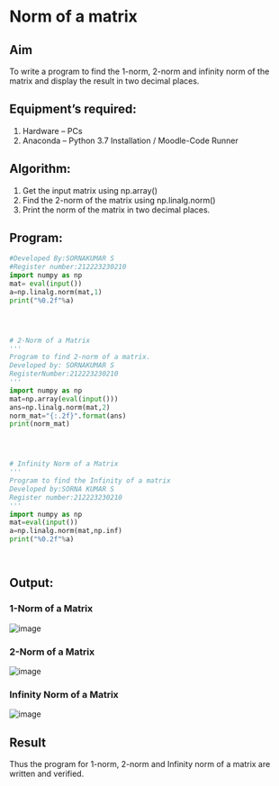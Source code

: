 # Norm of a matrix
## Aim
To write a program to find the 1-norm, 2-norm and infinity norm of the matrix and display the result in two decimal places.
## Equipment’s required:
1.	Hardware – PCs
2.	Anaconda – Python 3.7 Installation / Moodle-Code Runner
## Algorithm:
1. Get the input matrix using np.array()   
2. Find the 2-norm of the matrix using np.linalg.norm()
3. Print the norm of the matrix in two decimal places.
## Program:
```Python
#Developed By:SORNAKUMAR S
#Register number:212223230210
import numpy as np
mat= eval(input())
a=np.linalg.norm(mat,1)
print("%0.2f"%a)




# 2-Norm of a Matrix
'''
Program to find 2-norm of a matrix.
Developed by: SORNAKUMAR S
RegisterNumber:212223230210
'''
import numpy as np
mat=np.array(eval(input()))
ans=np.linalg.norm(mat,2)
norm_mat="{:.2f}".format(ans)
print(norm_mat)




# Infinity Norm of a Matrix
'''
Program to find the Infinity of a matrix
Developed by:SORNA KUMAR S
Register number:212223230210
'''
import numpy as np
mat=eval(input())
a=np.linalg.norm(mat,np.inf)
print("%0.2f"%a)




```
## Output:
### 1-Norm of a Matrix
![image](https://github.com/Sornakumar16/Norm-of-a-matrix/assets/138849327/e800e6dc-a500-495a-b006-87d688d4a6dd)


### 2-Norm of a Matrix
![image](https://github.com/Sornakumar16/Norm-of-a-matrix/assets/138849327/a15e7ad3-317f-4c29-b4b6-d682370fcdc9)


### Infinity Norm of a Matrix
![image](https://github.com/Sornakumar16/Norm-of-a-matrix/assets/138849327/9f8cfbba-6fca-4373-9cc3-63533f764d39)


## Result
Thus the program for 1-norm, 2-norm and Infinity norm of a matrix are written and verified.
